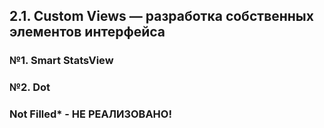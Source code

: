 ## 2.1. Custom Views — разработка собственных элементов интерфейса
###  №1. Smart StatsView
###  №2. Dot
### Not Filled* - НЕ РЕАЛИЗОВАНО!
